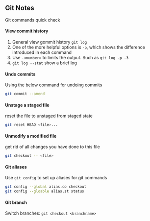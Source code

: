 ## Git Notes
Git commands quick check

#### View commit history
1. General view gommit history `git log`
2. One of the more helpful options is `-p`, which shows the difference introduced in each command
3. Use `-<number>` to limits the output. Such as `git log -p -3`
4. `git log --stat` show a brief log

#### Undo commits
Using the below command for undoing commits
```sh
git commit --amend
```

#### Unstage a staged file
reset the file to unstaged from staged state
```sh
git reset HEAD <file>...
```

#### Unmodify a modified file
get rid of all changes you have done to this file
```sh
git checkout -- <file>
```

#### Git aliases
Use `git config` to set up aliases for git commands
```sh
git config --global alias.co checkout
git config --gloable alias.st status
```

#### Git branch
Switch branches: `git checkout <branchname>`
